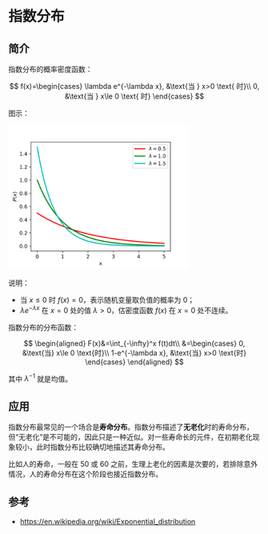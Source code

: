# 指数分布

## 简介

指数分布的概率密度函数：

$$
f(x)=\begin{cases}
    \lambda e^{-\lambda x}, &\text{当 } x>0 \text{ 时}\\
    0, &\text{当 } x\le 0 \text{ 时}
\end{cases}
$$

图示：

<img src="./images/450px-Exponential_distribution_pdf_-_public_domain.svg.png" alt="File:Exponential distribution pdf - public domain.svg" style="zoom: 80%;" />

说明：

- 当 $x\le 0$ 时 $f(x)=0$，表示随机变量取负值的概率为 0；
- $\lambda e^{-\lambda x}$ 在 $x=0$ 处的值 $\lambda > 0$，估密度函数 $f(x)$ 在 $x=0$ 处不连续。

指数分布的分布函数：

$$
\begin{aligned}
F(x)&=\int_{-\infty}^x f(t)dt\\
    &=\begin{cases}
        0, &\text{当} x\le 0 \text{时}\\
        1-e^{-\lambda x}, &\text{当} x>0 \text{时}
    \end{cases}
\end{aligned}
$$

其中 $\lambda^{-1}$ 就是均值。

## 应用

指数分布最常见的一个场合是**寿命分布**。指数分布描述了**无老化**时的寿命分布，但“无老化”是不可能的，因此只是一种近似。对一些寿命长的元件，在初期老化现象较小，此时指数分布比较确切地描述其寿命分布。

比如人的寿命，一般在 50 或 60 之前，生理上老化的因素是次要的，若排除意外情况，人的寿命分布在这个阶段也接近指数分布。

## 参考

- https://en.wikipedia.org/wiki/Exponential_distribution